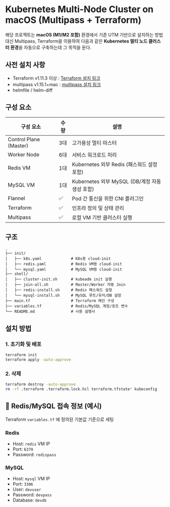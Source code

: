 # Kubernetes Multi-Node Cluster on macOS (Multipass + Terraform)

해당 프로젝트는 **macOS (M1/M2 포함)** 환경에서 기존 UTM 기반으로 설치하는 방법 대신 Multipass, Terraform을 이용하여 다음과 같은 **Kubernetes 멀티 노드 클러스터 환경**을 자동으로 구축하는데 그 목적을 둔다.

## 사전 설치 사항
- Terraform v1.11.3 이상 : [Terraform 설치 링크](https://developer.hashicorp.com/terraform/install)
- multipass v1.15.1+mac : [multipass 설치 링크](https://canonical.com/multipass)
- helmfile / helm-diff


## 구성 요소
| 구성 요소 | 수량 | 설명 |
|-----------|------|------|
| Control Plane (Master) | 3대 | 고가용성 멀티 마스터 |
| Worker Node | 6대 | 서비스 워크로드 처리 |
| Redis VM | 1대 | Kubernetes 외부 Redis (패스워드 설정 포함) |
| MySQL VM | 1대 | Kubernetes 외부 MySQL (DB/계정 자동 생성 포함) |
| Flannel | ✅ | Pod 간 통신을 위한 CNI 플러그인 |
| Terraform | ✅ | 인프라 정의 및 상태 관리 |
| Multipass | ✅ | 로컬 VM 기반 클러스터 실행 |


## 구조
```
.
├── init/
│   ├── k8s.yaml             # K8s용 cloud-init
│   ├── redis.yaml           # Redis VM용 cloud-init
│   └── mysql.yaml           # MySQL VM용 cloud-init
├── shell/
│   ├── cluster-init.sh      # kubeadm init 실행
│   ├── join-all.sh          # Master/Worker 자동 Join
│   ├── redis-install.sh     # Redis 패스워드 설정
│   └── mysql-install.sh     # MySQL 루트/유저/DB 설정
├── main.tf                  # Terraform 메인 구성
├── variables.tf             # Redis/MySQL 계정/포트 변수
└── README.md                # 사용 설명서
```

## 설치 방법
### 1. 초기화 및 배포
```bash
terraform init
terraform apply -auto-approve
```

### 2. 삭제
```bash
terraform destroy -auto-approve
rm -rf .terraform .terraform.lock.hcl terraform.tfstate* kubeconfig
```


## 🔐 Redis/MySQL 접속 정보 (예시)


Terraform `variables.tf` 에 정의된 기본값 기준으로 세팅
### Redis
- Host: `redis` VM IP
- Port: `6379`
- Password: `redispass`

### MySQL
- Host: `mysql` VM IP
- Port: `3306`
- User: `devuser`
- Password: `devpass`
- Database: `devdb`

